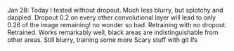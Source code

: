 Jan 28:
Today I tested without dropout. Much less blurry, but splotchy and dappled. Dropout 0.2 on every other convolutional layer will lead to only 0.26 of the image remaining! no wonder so bad. Retraining with no dropout.
Retrained. Works remarkably well, black areas are indistinguishable from other areas. Still blurry, training some more
Scary stuff with git lfs